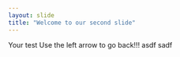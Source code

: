 ```yaml
---
layout: slide
title: "Welcome to our second slide"
---
```

Your test
Use the left arrow to go back!!!
asdf
sadf
